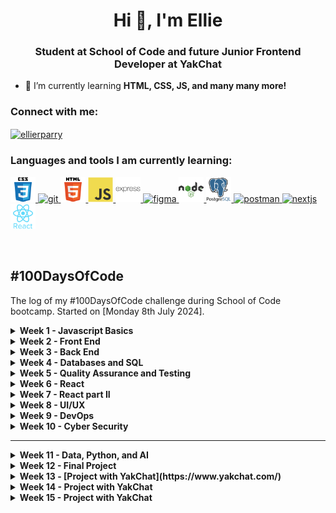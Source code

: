 <h1 align="center">Hi 👋, I'm Ellie</h1>
<h3 align="center">Student at School of Code and future Junior Frontend Developer at YakChat</h3>

- 🌱 I’m currently learning **HTML, CSS, JS, and many many more!**

<h3 align="left">Connect with me:</h3>
<p align="left">
  <a href="https://linkedin.com/in/ellierparry" target="blank"><img align="center" src="https://raw.githubusercontent.com/rahuldkjain/github-profile-readme-generator/master/src/images/icons/Social/linked-in-alt.svg" alt="ellierparry" height="30" width="40" /></a>
</p>

<h3 align="left">Languages and tools I am currently learning:</h3>
<p align="left">
  <a href="https://www.w3schools.com/css/" target="_blank" rel="noreferrer"> <img src="https://raw.githubusercontent.com/devicons/devicon/master/icons/css3/css3-original-wordmark.svg" alt="css3" width="40" height="40"/> </a>
  <a href="https://git-scm.com/" target="_blank" rel="noreferrer"> <img src="https://www.vectorlogo.zone/logos/git-scm/git-scm-icon.svg" alt="git" width="40" height="40"/> </a> <a href="https://www.w3.org/html/" target="_blank" rel="noreferrer"> <img src="https://raw.githubusercontent.com/devicons/devicon/master/icons/html5/html5-original-wordmark.svg" alt="html5" width="40" height="40"/> </a>
  <a href="https://developer.mozilla.org/en-US/docs/Web/JavaScript" target="_blank" rel="noreferrer"> <img src="https://raw.githubusercontent.com/devicons/devicon/master/icons/javascript/javascript-original.svg" alt="javascript" width="40" height="40"/> </a>
  <a href="https://expressjs.com" target="_blank" rel="noreferrer"> <img src="https://raw.githubusercontent.com/devicons/devicon/master/icons/express/express-original-wordmark.svg" alt="express" width="40" height="40"/> </a>
  <a href="https://www.figma.com/" target="_blank" rel="noreferrer"> <img src="https://www.vectorlogo.zone/logos/figma/figma-icon.svg" alt="figma" width="40" height="40"/> </a>
  <a href="https://nodejs.org" target="_blank" rel="noreferrer"> <img src="https://raw.githubusercontent.com/devicons/devicon/master/icons/nodejs/nodejs-original-wordmark.svg" alt="nodejs" width="40" height="40"/> </a>
  <a href="https://www.postgresql.org" target="_blank" rel="noreferrer"> <img src="https://raw.githubusercontent.com/devicons/devicon/master/icons/postgresql/postgresql-original-wordmark.svg" alt="postgresql" width="40" height="40"/> </a>
  <a href="https://postman.com" target="_blank" rel="noreferrer"> <img src="https://www.vectorlogo.zone/logos/getpostman/getpostman-icon.svg" alt="postman" width="40" height="40"/> </a>
<a href="https://nextjs.org/" target="_blank" rel="noreferrer"> <img src="https://cdn.worldvectorlogo.com/logos/nextjs-2.svg" alt="nextjs" width="40" height="40"/> </a>
<a href="https://reactjs.org/" target="_blank" rel="noreferrer"> <img src="https://raw.githubusercontent.com/devicons/devicon/master/icons/react/react-original-wordmark.svg" alt="react" width="40" height="40"/> </a>
  
</p>
<br>
<h2>#100DaysOfCode</h2>

The log of my #100DaysOfCode challenge during School of Code bootcamp. Started on [Monday 8th July 2024].

<details>
<summary><b>Week 1 - Javascript Basics</b></summary>

### Day 1 - Intro to JS, and all things code!
Day 1, my first day at School of Code! After being away last week and catching up on the onboarding tasks, I felt ready to jump straight into learning code.
This week we're covering the basics of JavaScript through a the lens of a software engineer. Very excited but a little nervous.
By the end of the week I hope to be more confident in my code (as at the moment I know very basic HTML and CSS) and more confident in myself :).

### Day 2 - Objects and Arrays
Day 2 involved another day exploring JS. Today the topics were objects and arrays...

### Day 3 - Debugging and functions, functions, functions!
Today was day 3 of SoC, and my first full 9-5 day. Our tasks today included learning how to debug using console.log() and Chrome DevTools. Both were incredibly useful when completing the projects I was given.
Learning how to tag issues on github with the "bug" label and then fix these bugs directly when committing was an interesting glimpse into the coding work that happens in industry. 

### Day 4 - Very first Hackathon
Today is the day to start my first group project. We are building a rock, paper, scissors game using JS. So far this has proved to be challenging.
My team and I understand the basics and concepts of JS, but struggled with the best way to plan out how we tackle the game.
Eventually by the end of the session we got to a place where we have something that (kind of) works, although tomorrow we will have a big job trying to straighten everything out.
Hopefully a good nights sleep will help!

### Day 5 - Rock, Paper, Scissors!
My first SoC week complete! Today I finished off my rock, paper, scissors hackathon project with my team and presented it to Cohort#17.
Presenting and public speaking is not something that I enjoy, so I'm very pleased and proud that it went well. Our project worked really well, was structured nicely, and more importantly we were proud of what we had achieved.
Feedback to my team included very neat code (yay!), good and clear communication, but not to be too hard on ourselves. Overall very pleased with this week, I'm looking forward to seeing what comes next :).
</details>

<details>
<summary><b>Week 2 - Front End</b></summary>

### Day 8 - Graduation!
Although today was a very busy day, I still managed to squeeze in a little bit of coding :). I spent an hour on the SoC intro to the DOM workshop to get ready for the week. So far so good, just need to remember to use document. before using the functions like getElementById, for example.

### Day 9 - Frontend Development Week
First day back at SoC after the weekend and this week I will be covering all things frontend. Today we went through the Document Object Model (DOM), the importance of semantic HTML, and then started building a quiz website project with my new team for this week.
I also went through debugging with Chrome DevTools with my mentor which was very helpful, I plan to implement this throughout my projects to get comfortable with DevTools.

### Day 10 - Connecting HTML with JS
Today we made good progress with our quiz app. We pretty much finalised the html and css files and made a start on connecting it with our JS. At the moment this feels very out of reach and challenging, but a challenge I'm enjoying. My team have been brilliant at helping each other along and
making sure everyone has a good understanding of the code before moving forward. Feeling very optimistic.

### Day 11 -  Graduation #2
Thursday brought with it another graduation, this time for family. I didn't manage to get done as much as I would have liked in the evening, but I was still able to go through the code that was written by my team during the bootcamp session.

### Day 12 - QuizAcademy finish!
Quiz Academy app finished! This week was very rewarding getting our quiz app to work. Having not been in yesterday, I was concerned that I may have felt left behind but that was not the case, my team went through every bit of new code so I understood. We presented to the rest of the bootcampers
and recieved some good feedback on our code, final product, and presentation, so all in all week 2 has been a success. Bring on week 3!
</details>


<details>
<summary><b>Week 3 - Back End</b></summary>

### Day 14 - Backend begins
The first day of backend! So far back end was not what I was expecting. Whilst being as challenging as I expected, it was far more enjoyable than what I thought it would be. Today I learned about node.js, npm, .json, and using node express.
By the end of the week I hope to be able to successfully complete the different types of requests, such as GET and POST requests.

### Day 15 - All about APIs
Today we started our project for the week! This week we are aiming to create our own REST API using node.js and Express. I expect this will be a challenging task, as so far I've been used to having a visual product. I think this project will test me but
I'm excited to see how far it can push me.

### Day 16 - GET, PUT, POST
I made some good progress on my understanding of completing the different kinds of requests (GET, PUT, POST, etc.). I successfully applied these to the project and I think I'm slowly starting to get the hang of it all.

### Day 17 - File systems in JS
Today I spent the morning continuing with our project, made some good progress, then spent the rest of the session completing a workshop on using the file system in node.js. This I found very challenging, we weren't able to complete the first ticket as we had so many errors, but after a discussion on the SoC slack, it is starting to make a little more sense. Looking forward to finishing up the REST API tomorrow and presenting it to the rest of the cohort.

### Day 18 - Backend Hackathon
Final day of the week and today is hackathon presentation day! This week has been tough, and a change from familiarity but I have enjoyed it far more than expected. The presentation went well, the team and I got good feedback. We almost finished all the tasks (GET, POST, PUT requests), but didn't manage to finish the DELETE request. Today, I also had a productive meeting with my mentor.
</details>

<details>
<summary><b>Week 4 - Databases and SQL</b></summary>

### Day 21 - Recap of backend
Monday marked the first day of database week, but instead of jumping straight in, we are going back over the fundamentals of last week's backend project. This should set us up nicely to be able to incorporate it with what we learn in SQL this week when we start the hackathon.

### Day 22 - SQL!
Today I started learning SQL. So far, it feels like a very nice language to use - it's very readable and logical. I have completed a few basic SQL workshops to start this week off. I'm hoping by the end of this week I will feel more confident with backend code.

### Day 23 - SQL Murder Mystery
Within the bootcamp, my team and I were tasked with solving a murder using SQL. It was a great way to put our newly found SQL skills to the test and cement our knowledge. It was a fab game, and everyone enjoyed playing it. After this, I had another online SQL workshop to complete. This has left me feeling more confident with SQL.

### Day 24 - SQL and REST API
Today was the day we connected SQL to everything we had done last week. As part of this weeks hackathon, we are connecting a REST API to a database using Postgres. This so far has been challenging, but a great way to recap last weeks skills. Bring on tomorrow!

### Day 25 - SQL and REST API continued
The time came around to yet again present the team's project to the cohort. We managed to complete most of the requests in time for the demo which was great. The presentation went well, the team and I had great feedback, and I was proud of what we had achieved this week.

</details>

<details>
<summary><b>Week 5 - Quality Assurance and Testing</b></summary>

### Day 28 - Testing testing, 1 2 3
The first day of testing! Today we delved into the world of testing by starting with a workshop on unit testing. This involved writing basic tests for a calculator app and ensuring that they pass. I found this very satisfying once I was able to pass all of the tests!

### Day 29 - TDD
Today we delved more into unit testing and the use of test-driven development (TDD). This was a challenging mindset shift at first - it felt unnatural to write tests before writing any functions as I wasn't confident initially that the tests that I was writing were correct. Upon reflection I can see how TDD would be really beneficial.

### Day 30 - API testing
Today we had another talk by expert QA engineers about the use of testing within the industry. It was incredibly interesting to hear the importance of testing, and the issues and problems that can arise if not completed. After this my team and I completed a workshop on linking our knowledge of backend API and testing. This was a fun challenge, as it gave another chance to recap our skills from previous weeks.

### Day 31 - End to end testing
The day of end-to-end testing. This was far more enjoyable to me than unit testing.

### Day 32 - CodeWars Hackathon
For this weeks hackathon we were tasked with creating a code kata for the other bootcampers to have a go at. This was an incredibly fun hackathon, and felt quite different to the other ones I have completed so far. One of the hardest parts I found was to come up with a story for the game itself. In reflection on this week, I think I need to spend some time focusing on TDD and completing more CodeWars katas to improve my function writing ability.

</details>

<details>
<summary><b>Week 6 - React</b></summary>

### Day 35 - Recap of HTML and CSS
A very fun day of recreating a very basic website using HTML and CSS to prepare us for learning React tomorrow! I always really enjoy working with HTML and CSS, it's always a little challenging perfecting the styling but I find great satisfaction once it is done.

### Day 36 - Components and Props
The first day of React. At first it felt odd to be putting "HTML" inside of a Javascript function, but the more my team and I completed within our workshop, the more it started to make sense. So far, so good.

### Day 37 - State and Events
Today was looking at state and props. The workshop looked at creating a pop-out menu that opens once a menu button is clicked, and then disappears when clicked again. This was done passing through props and using useState.

### Day 38 - Hackathon Prep
Half of today looked at wrapping up the workshop started yesterday, the other half was looking at and planning the hackathon task ready for tomorrow. I've enjoyed that the hackathon task directly links with all the workshops I have done this week, it feels like a very natural progression.

### Day 39 - React Hackathon!
The day of the hackathon. This week's task was to build on the website we had already been creating, and to implement some useState and useEffect to create a review section that links to an API. The website was planned to show three separate buttons that corresponded to Wales, England, and Scotland, and once clicked, display a review from that country. My team and I successfully completed this, and presented well. 

</details>

<details>
<summary><b>Week 7 - React part II</b></summary>

### Day 42 - Recapping React
Before jumping into more React learning, we took the day to work within our teams on a workshop recapping all of the skills we had learned last week. This was really beneficial to help solidate my learning before moving on to more topics. The workshop today involved recreating a small flashcard website using a form to input the user's choice of flashcard questions and answers.

### Day 43 - Creating Forms in React
Today's workshop consisted of adding a form to the Fireplace Palace website my team and I created last week to allow "customers" to submit a booking for a one-to-one design consultation instead of having access to the business's phone number. Working on the same project for two weeks has been really beneficial, it has been a natural progression from one website feature to another. My team and I successfully created the form for mobile use, if we had more time then we would need to also create this for desktop, too.

### Day 44 - useReducer
The long day of Wednesday at SoC has arrived for this week! Today has been a good introduction to using useReducer in React to streamline our submission forms within my team's website. This has been challenging to convert our pre-existing code using a useState function into code that uses the useReducer function, but I think this way of going about the workshop provided me with a better understanding, rather than just typing our a useReducer from scratch.

### Day 45 - Reducer Testing!
Today my team and I finished changing all of our states into a useReducer function, then we started on this week's hackathon! So after almost two weeks of building our Fireplace Palace website, it is now time to test it! We will be using Playwright to complete end-to-end testing of our whole website. Today we started with documenting our user journeys using FigJam, and tomorrow we are planning to implement the tests themselves.

### Day 46 - Website Presentation
So after two weeks of hard work creating a website for "Fireplace Palace", it is all over. My team and I successfully created a web application using React with React framework nextjs. We created multiple pages, a booking form that displays specific errors, a review section that calls to an API to retrieve reviews from Scotland, England or Wales. All in all, a very successful two weeks learning React!

</details>

<details>
<summary><b>Week 8 - UI/UX</b></summary>  
  
### Day 49 - Bank Holiday
Today being a bank holiday meant no SoC, but that doesn't mean no coding! Today I spent some time building on my own project and recapping on basic React web development by setting up the basic structure of my project.

### Day 50 - Introduction to User Centered Design
The first day of the UX/UI week! Today I had a lot of talks given by the lovely people of Methods about the differences between User-Centred Design and Human-Centred Design, roles within a UCD team, and end to end service design. It was a very interesting day learning about other aspects of the web development process. While this didn't involve much coding, after the session had ended I had another look at my personal project.

### Day 51 - Halfway!
Another day with Methods! Today we had talks about user research, accessibility, and user experience (UX) design.
Also, today is halfway point in my 100 Days of Code! 50 days down, 50 more to go 💪🏻.

### Day 52 - Wireframing and Prototyping
The challenge of today was to wireframe and prototype our application for tomorrow's hackathon presentation. Again, not much coding was completed today but I did look over and update my learning audit and went over some basic JS fundamentals as revision.

### Day 53 - Presentation to Methods
Today's presentation went really well. It was great to have the experts from Methods in to give feedback on our work this week. The main points of feedback given were how my team and I took great care in ensuring the user research survey questions were well written, well thought-out, and effort was made to ensure that it didn't lead the interviewee to any answers.

</details>


<details>
<summary><b>Week 9 - DevOps</b></summary>  
  
### Day 56 - DevOps and Docker
The first day of DevOps. We had a great talk from ManyPets today, talking about the types roles in DevOps and how important it is.

### Day 57 - Git Hooks (lint, prettier)


### Day 58 - AWS Cloud Practioner
Today we used the AWS Skills Builder game to learn more about Amazon's cloud services

### Day 59 - DevOps Hackathon


### Day 60 - Hackathon Presentation
We used:
- Docker to containerise our application
- Husky to run automated lint and prettier checks upon committing
- GitHub Actions to run automated checks again (lint and prettier) upon creating a pull request
- Deploying the website automatically using Render (online hosting platform)
Overall this week's hackathon was a success, we were successful in automatically deploying our website  

</details>


<details>
<summary><b>Week 10 - Cyber Security</b></summary>  

### Day 62 - Cyber Security

### Day 63 - 

### Day 64 - 

### Day 65 

### Day 67 -
 
</details>

-----------

<details>
<summary><b>Week 11 - Data, Python, and AI</b></summary>  
  
### W/c 16th September  

Days 70-75

</details>


<details>
<summary><b>Week 12 - Final Project</b></summary>  

### W/c 23rd September  
Days 78-82

</details>

<details>
<summary><b>Week 13 - [Project with YakChat](https://www.yakchat.com/)</b></summary>  

### W/c 30th September  
Days 85-89

</details>

<details>
<summary><b>Week 14 - Project with YakChat</b></summary>  
  
### W/c 7th October<br>
Days 92-96

</details>

<details>
<summary><b>Week 15 - Project with YakChat</b></summary>  
  
### W/c 14th October  
Days 95-99
  
</details>

